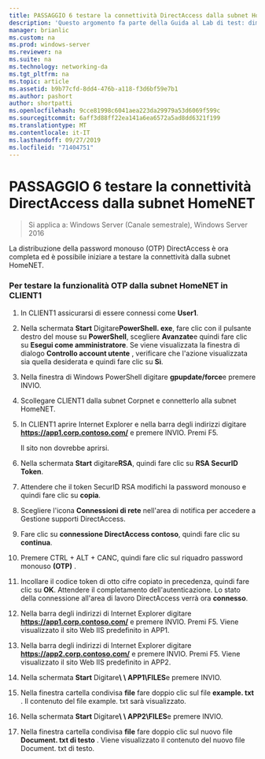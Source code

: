 ```yaml
---
title: PASSAGGIO 6 testare la connettività DirectAccess dalla subnet HomeNET
description: 'Questo argomento fa parte della Guida al Lab di test: dimostrazione di DirectAccess con autenticazione OTP e RSA SecurID per Windows Server 2016'
manager: brianlic
ms.custom: na
ms.prod: windows-server
ms.reviewer: na
ms.suite: na
ms.technology: networking-da
ms.tgt_pltfrm: na
ms.topic: article
ms.assetid: b9b77cfd-8dd4-476b-a118-f3d6bf59e7b1
ms.author: pashort
author: shortpatti
ms.openlocfilehash: 9cce81998c6041aea223da29979a53d6069f599c
ms.sourcegitcommit: 6aff3d88ff22ea141a6ea6572a5ad8dd6321f199
ms.translationtype: MT
ms.contentlocale: it-IT
ms.lasthandoff: 09/27/2019
ms.locfileid: "71404751"
---
```

# <a name="step-6-test-directaccess-connectivity-from-the-homenet-subnet"></a>PASSAGGIO 6 testare la connettività DirectAccess dalla subnet HomeNET

>Si applica a: Windows Server (Canale semestrale), Windows Server 2016

La distribuzione della password monouso (OTP) DirectAccess è ora completa ed è possibile iniziare a testare la connettività dalla subnet HomeNET.  
  
### <a name="to-test-otp-functionality-from-the-homenet-subnet-on-client1"></a>Per testare la funzionalità OTP dalla subnet HomeNET in CLIENT1  
  
1. In CLIENT1 assicurarsi di essere connessi come **User1**.  
  
2. Nella schermata **Start** Digitare**PowerShell. exe**, fare clic con il pulsante destro del mouse su **PowerShell**, scegliere **Avanzate**e quindi fare clic su **Esegui come amministratore**. Se viene visualizzata la finestra di dialogo **Controllo account utente** , verificare che l'azione visualizzata sia quella desiderata e quindi fare clic su **Sì**.  
  
3. Nella finestra di Windows PowerShell digitare **gpupdate/force**e premere INVIO.  
  
4. Scollegare CLIENT1 dalla subnet Corpnet e connetterlo alla subnet HomeNET.  
  
5. In CLIENT1 aprire Internet Explorer e nella barra degli indirizzi digitare **https://app1.corp.contoso.com/** e premere INVIO. Premi F5.  
  
   Il sito non dovrebbe aprirsi.  
  
6. Nella schermata **Start** digitare**RSA**, quindi fare clic su **RSA SecurID Token**.  
  
7. Attendere che il token SecurID RSA modifichi la password monouso e quindi fare clic su **copia**.  
  
8. Scegliere l'icona **Connessioni di rete** nell'area di notifica per accedere a Gestione supporti DirectAccess.  
  
9. Fare clic su **connessione DirectAccess contoso**, quindi fare clic su **continua**.  
  
10. Premere CTRL + ALT + CANC, quindi fare clic sul riquadro password monouso **(OTP)** .  
  
11. Incollare il codice token di otto cifre copiato in precedenza, quindi fare clic su **OK**. Attendere il completamento dell'autenticazione. Lo stato della connessione all'area di lavoro DirectAccess verrà ora **connesso**.  
  
12. Nella barra degli indirizzi di Internet Explorer digitare **https://app1.corp.contoso.com/** e premere INVIO. Premi F5. Viene visualizzato il sito Web IIS predefinito in APP1.  
  
13. Nella barra degli indirizzi di Internet Explorer digitare **https://app2.corp.contoso.com/** e premere INVIO. Premi F5. Viene visualizzato il sito Web IIS predefinito in APP2.  
  
14. Nella schermata **Start** Digitare<strong>\\ \ APP1\FILES</strong>e premere INVIO.  
  
15. Nella finestra cartella condivisa **file** fare doppio clic sul file **example. txt** . Il contenuto del file example. txt sarà visualizzato.  
  
16. Nella schermata **Start** Digitare<strong>\\ \ APP2\FILES</strong>e premere INVIO.  
  
17. Nella finestra cartella condivisa **file** fare doppio clic sul nuovo file **Document. txt di testo** . Viene visualizzato il contenuto del nuovo file Document. txt di testo.  
  


